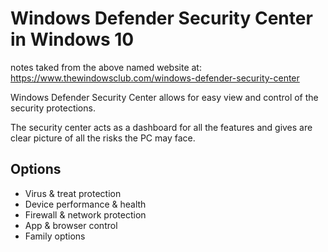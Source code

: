 # Windows Defender Security Center in Windows 10
notes taked from the above named website at: <https://www.thewindowsclub.com/windows-defender-security-center>

Windows Defender Security Center allows for easy view and control of the security protections.  

The security center acts as a dashboard for all the features and gives are clear picture of all the risks the PC may face. 

## Options

- Virus & treat protection
- Device performance & health
- Firewall & network protection
- App & browser control
- Family options